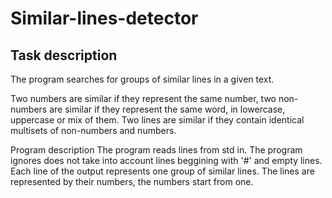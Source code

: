# Similar-lines-detector

## Task description

The program searches for groups of similar lines in a given text.

Two numbers are similar if they represent the same number, two non-numbers are similar if they represent the same word, in lowercase, uppercase or mix of them. Two lines are similar if they contain identical multisets of non-numbers and numbers.

Program description
The program reads lines from std in. The program ignores does not take into account lines beggining with '#' and empty lines. Each line of the output represents one group of similar lines. The lines are represented by their numbers, the numbers start from one.
